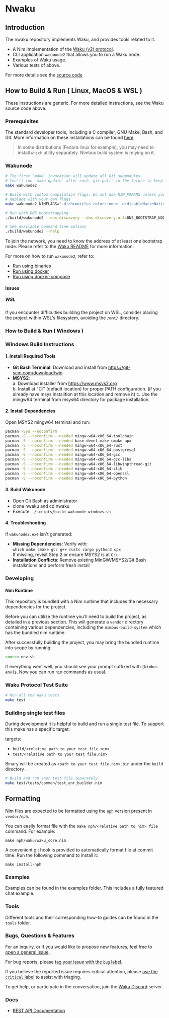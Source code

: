 # Nwaku

## Introduction

The nwaku repository implements Waku, and provides tools related to it.

- A Nim implementation of the [Waku (v2) protocol](https://specs.vac.dev/specs/waku/v2/waku-v2.html).
- CLI application `wakunode2` that allows you to run a Waku node.
- Examples of Waku usage.
- Various tests of above.

For more details see the [source code](waku/README.md)

## How to Build & Run ( Linux, MacOS & WSL )

These instructions are generic. For more detailed instructions, see the Waku source code above.

### Prerequisites

The standard developer tools, including a C compiler, GNU Make, Bash, and Git. More information on these installations can be found [here](https://docs.waku.org/guides/nwaku/build-source#install-dependencies).

> In some distributions (Fedora linux for example), you may need to install `which` utility separately. Nimbus build system is relying on it.

### Wakunode

```bash
# The first `make` invocation will update all Git submodules.
# You'll run `make update` after each `git pull` in the future to keep those submodules updated.
make wakunode2

# Build with custom compilation flags. Do not use NIM_PARAMS unless you know what you are doing.
# Replace with your own flags
make wakunode2 NIMFLAGS="-d:chronicles_colors:none -d:disableMarchNative"

# Run with DNS bootstrapping
./build/wakunode2 --dns-discovery --dns-discovery-url=DNS_BOOTSTRAP_NODE_URL

# See available command line options
./build/wakunode2 --help
```
To join the network, you need to know the address of at least one bootstrap node.
Please refer to the [Waku README](https://github.com/waku-org/nwaku/blob/master/waku/README.md) for more information.

For more on how to run `wakunode2`, refer to:
- [Run using binaries](https://docs.waku.org/guides/nwaku/build-source)
- [Run using docker](https://docs.waku.org/guides/nwaku/run-docker)
- [Run using docker-compose](https://docs.waku.org/guides/nwaku/run-docker-compose)

#### Issues
##### WSL
If you encounter difficulties building the project on WSL, consider placing the project within WSL's filesystem, avoiding the `/mnt/` directory.

### How to Build & Run ( Windows )

### Windows Build Instructions

#### 1. Install Required Tools
- **Git Bash Terminal**: Download and install from https://git-scm.com/download/win  
- **MSYS2**:  
  a. Download installer from https://www.msys2.org  
  b. Install at "C:\" (default location) for proper PATH configuration. (if you already have msys installtion at this location and remove it)
  c. Use the mingw64 terminal from msys64 directory for package installation.

#### 2. Install Dependencies
Open MSYS2 mingw64 terminal and run:
```bash
pacman -Syu --noconfirm  
pacman -S --noconfirm --needed mingw-w64-x86_64-toolchain  
pacman -S --noconfirm --needed base-devel make cmake upx  
pacman -S --noconfirm --needed mingw-w64-x86_64-rust  
pacman -S --noconfirm --needed mingw-w64-x86_64-postgresql  
pacman -S --noconfirm --needed mingw-w64-x86_64-gcc  
pacman -S --noconfirm --needed mingw-w64-x86_64-gcc-libs  
pacman -S --noconfirm --needed mingw-w64-x86_64-libwinpthread-git  
pacman -S --noconfirm --needed mingw-w64-x86_64-zlib  
pacman -S --noconfirm --needed mingw-w64-x86_64-openssl  
pacman -S --noconfirm --needed mingw-w64-x86_64-python
```

#### 3. Build Wakunode
- Open Git Bash as administrator  
- clone nwaku and cd nwaku
- Execute: `./scripts/build_wakunode_windows.sh`

#### 4. Troubleshooting
If `wakunode2.exe` isn't generated:  
- **Missing Dependencies**: Verify with:  
  `which make cmake gcc g++ rustc cargo python3 upx`  
  If missing, revisit Step 2 or ensure MSYS2 is at `C:\`  
- **Installation Conflicts**: Remove existing MinGW/MSYS2/Git Bash installations and perform fresh install

### Developing

#### Nim Runtime
This repository is bundled with a Nim runtime that includes the necessary dependencies for the project.

Before you can utilize the runtime you'll need to build the project, as detailed in a previous section.
This will generate a `vendor` directory containing various dependencies, including the `nimbus-build-system` which has the bundled nim runtime.

After successfully building the project, you may bring the bundled runtime into scope by running:
```bash
source env.sh
```
If everything went well, you should see your prompt suffixed with `[Nimbus env]$`. Now you can run `nim` commands as usual.

### Waku Protocol Test Suite

```bash
# Run all the Waku tests
make test
```

### Building single test files

During development it is helpful to build and run a single test file.
To support this make has a specific target:

targets:
- `build/<relative path to your test file.nim>`
- `test/<relative path to your test file.nim>`

Binary will be created as `<path to your test file.nim>.bin` under the `build` directory .

```bash
# Build and run your test file separately
make test/tests/common/test_enr_builder.nim
```

## Formatting

Nim files are expected to be formatted using the [`nph`](https://github.com/arnetheduck/nph) version present in `vendor/nph`.

You can easily format file with the `make nph/<relative path to nim> file` command.
For example:

```
make nph/waku/waku_core.nim
```

A convenient git hook is provided to automatically format file at commit time.
Run the following command to install it:

```shell
make install-nph
```

### Examples

Examples can be found in the examples folder.
This includes a fully featured chat example.

### Tools

Different tools and their corresponding how-to guides can be found in the `tools` folder.

### Bugs, Questions & Features

For an inquiry, or if you would like to propose new features, feel free to [open a general issue](https://github.com/waku-org/nwaku/issues/new).

For bug reports, please [tag your issue with the `bug` label](https://github.com/waku-org/nwaku/issues/new).

If you believe the reported issue requires critical attention, please [use the `critical` label](https://github.com/waku-org/nwaku/issues/new?labels=critical,bug) to assist with triaging.

To get help, or participate in the conversation, join the [Waku Discord](https://discord.waku.org/) server.

### Docs

* [REST API Documentation](https://waku-org.github.io/waku-rest-api/)
